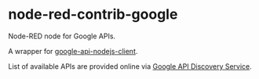 # node-red-contrib-google
Node-RED node for Google APIs. 

A wrapper for [google-api-nodejs-client](https://github.com/google/google-api-nodejs-client).

List of available APIs are provided online via [Google API Discovery Service](https://developers.google.com/discovery/).
